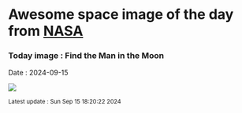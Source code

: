 
# Awesome space image of the day from [NASA](https://api.nasa.gov/)

### Today image : Find the Man in the Moon
Date : 2024-09-15

![](https://apod.nasa.gov/apod/image/2409/ManInMoon_Caxete_1080.jpg)

<small>Latest update : Sun Sep 15 18:20:22 2024</small>
        